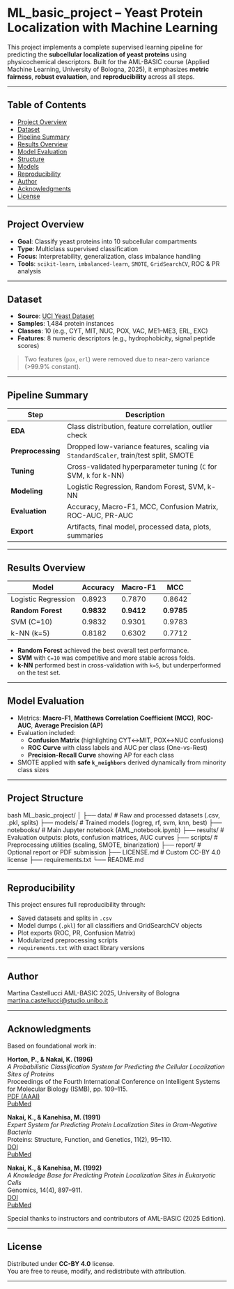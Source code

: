 # ML_basic_project – Yeast Protein Localization with Machine Learning

This project implements a complete supervised learning pipeline for predicting the **subcellular localization of yeast proteins** using physicochemical descriptors. Built for the AML-BASIC course (Applied Machine Learning, University of Bologna, 2025), it emphasizes **metric fairness**, **robust evaluation**, and **reproducibility** across all steps.

---

## Table of Contents

- [Project Overview](#project-overview)
- [Dataset](#dataset)
- [Pipeline Summary](#pipeline-summary)
- [Results Overview](#results-overview)
- [Model Evaluation](#model-evaluation)
- [Structure](#structure)
- [Models](#models)
- [Reproducibility](#reproducibility)
- [Author](#author)
- [Acknowledgments](#acknowledgments)
- [License](#license)

---

## Project Overview

- **Goal**: Classify yeast proteins into 10 subcellular compartments  
- **Type**: Multiclass supervised classification  
- **Focus**: Interpretability, generalization, class imbalance handling  
- **Tools**: `scikit-learn`, `imbalanced-learn`, `SMOTE`, `GridSearchCV`, ROC & PR analysis  

---

## Dataset

- **Source**: [UCI Yeast Dataset](https://archive.ics.uci.edu/ml/datasets/Yeast)
- **Samples**: 1,484 protein instances  
- **Classes**: 10 (e.g., CYT, MIT, NUC, POX, VAC, ME1–ME3, ERL, EXC)  
- **Features**: 8 numeric descriptors (e.g., hydrophobicity, signal peptide scores)

> Two features (`pox`, `erl`) were removed due to near-zero variance (>99.9% constant).

---

## Pipeline Summary

| Step              | Description |
|------------------|-------------|
| **EDA**           | Class distribution, feature correlation, outlier check |
| **Preprocessing** | Dropped low-variance features, scaling via `StandardScaler`, train/test split, SMOTE |
| **Tuning**        | Cross-validated hyperparameter tuning (`C` for SVM, `k` for k-NN) |
| **Modeling**      | Logistic Regression, Random Forest, SVM, k-NN |
| **Evaluation**    | Accuracy, Macro-F1, MCC, Confusion Matrix, ROC-AUC, PR-AUC |
| **Export**        | Artifacts, final model, processed data, plots, summaries |

---

## Results Overview

| Model               | Accuracy | Macro-F1 |   MCC   |
|--------------------|----------|----------|---------|
| Logistic Regression| 0.8923   | 0.7870   | 0.8642  |
| **Random Forest**   | **0.9832** | **0.9412** | **0.9785** |
| SVM (C=10)          | 0.9832   | 0.9301   | 0.9783  |
| k-NN (k=5)          | 0.8182   | 0.6302   | 0.7712  |

- **Random Forest** achieved the best overall test performance.  
- **SVM** with `C=10` was competitive and more stable across folds.  
- **k-NN** performed best in cross-validation with `k=5`, but underperformed on the test set.

---

## Model Evaluation

- Metrics: **Macro-F1**, **Matthews Correlation Coefficient (MCC)**, **ROC-AUC**, **Average Precision (AP)**
- Evaluation included:
  - **Confusion Matrix** (highlighting CYT↔MIT, POX↔NUC confusions)
  - **ROC Curve** with class labels and AUC per class (One-vs-Rest)
  - **Precision-Recall Curve** showing AP for each class
- SMOTE applied with **safe `k_neighbors`** derived dynamically from minority class sizes

---

## Project Structure

bash
ML_basic_project/
│
├── data/         # Raw and processed datasets (.csv, .pkl, splits)
├── models/       # Trained models (logreg, rf, svm, knn, best)
├── notebooks/    # Main Jupyter notebook (AML_notebook.ipynb)
├── results/      # Evaluation outputs: plots, confusion matrices, AUC curves
├── scripts/      # Preprocessing utilities (scaling, SMOTE, binarization)
├── report/       # Optional report or PDF submission
├── LICENSE.md    # Custom CC-BY 4.0 license
├── requirements.txt
└── README.md

---

## Reproducibility

This project ensures full reproducibility through:

- Saved datasets and splits in `.csv`
- Model dumps (`.pkl`) for all classifiers and GridSearchCV objects
- Plot exports (ROC, PR, Confusion Matrix)
- Modularized preprocessing scripts
- `requirements.txt` with exact library versions

---

## Author

Martina Castellucci
AML-BASIC 2025, University of Bologna  
martina.castellucci@studio.unibo.it

---

## Acknowledgments

Based on foundational work in:

**Horton, P., & Nakai, K. (1996)**  
*A Probabilistic Classification System for Predicting the Cellular Localization Sites of Proteins*  
Proceedings of the Fourth International Conference on Intelligent Systems for Molecular Biology (ISMB), pp. 109–115.  
[PDF (AAAI)](https://www.aaai.org/Papers/ISMB/1996/ISMB96-012.pdf)  
[PubMed](https://pubmed.ncbi.nlm.nih.gov/8877510)

**Nakai, K., & Kanehisa, M. (1991)**  
*Expert System for Predicting Protein Localization Sites in Gram-Negative Bacteria*  
Proteins: Structure, Function, and Genetics, 11(2), 95–110.  
[DOI](https://doi.org/10.1002/prot.340110203)  
[PubMed](https://pubmed.ncbi.nlm.nih.gov/1946347)

**Nakai, K., & Kanehisa, M. (1992)**  
*A Knowledge Base for Predicting Protein Localization Sites in Eukaryotic Cells*  
Genomics, 14(4), 897–911.  
[DOI](https://doi.org/10.1016/S0888-7543(05)80111-9)  
[PubMed](https://pubmed.ncbi.nlm.nih.gov/1478671)

Special thanks to instructors and contributors of AML-BASIC (2025 Edition).

---

## License

Distributed under **CC-BY 4.0** license.  
You are free to reuse, modify, and redistribute with attribution.

---
